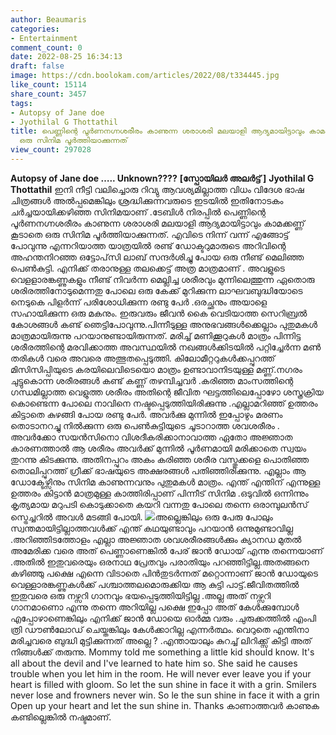 ```yaml
---
author: Beaumaris
categories:
- Entertainment
comment_count: 0
date: 2022-08-25 16:34:13
draft: false
image: https://cdn.boolokam.com/articles/2022/08/t334445.jpg
like_count: 15114
share_count: 3457
tags:
- Autopsy of Jane doe
- Jyothilal G Thottathil
title: പെണ്ണിന്റെ പൂർണനഗ്നശരീരം കാണുന്ന ശരാശരി മലയാളി ആദ്യമായിട്ടാവും കാമക്കണ്ണ് കൂടാതെ
  ഒരു സിനിമ പൂർത്തിയാക്കുന്നത്
view_count: 297028
---
```


**Autopsy of Jane doe ….. Unknown????** **[സ്പോയിലർ അലർട്ട് ]** **Jyothilal G Thottathil** ഇനി നീട്ടി വലിച്ചൊരു റിവ്യു ആവശ്യമില്ലാത്ത വിധം വിദേശ ഭാഷ ചിത്രങ്ങൾ അൽപ്പമെങ്കിലും ശ്രദ്ധിക്കുന്നവരുടെ ഇടയിൽ ഇതിനോടകം ചർച്ചയായിക്കഴിഞ്ഞ സിനിമയാണ് .ടേബിൾ നിരപ്പിൽ പെണ്ണിന്റെ പൂർണനഗ്നശരീരം കാണുന്ന ശരാശരി മലയാളി ആദ്യമായിട്ടാവും കാമക്കണ്ണ് കൂടാതെ ഒരു സിനിമ പൂർത്തിയാക്കുന്നത്. എവിടെ നിന്ന് വന്ന് എങ്ങോട്ട് പോവുന്നു എന്നറിയാത്ത യാത്രയിൽ രണ്ട് ഡോക്ടറുമാരുടെ അറിവിന്റെ അഹന്തനിറഞ്ഞ ഒട്ടോപ്‌സി ലാബ് സന്ദർശിച്ചു പോയ ഒരു നീണ്ട് മെലിഞ്ഞ പെൺകുട്ടി. എനിക്ക് തരാനുള്ള തലക്കെട്ട് അത്ര മാത്രമാണ് . അവളുടെ വെളളാരങ്കണ്ണുകളും നീണ്ട് നിവർന്ന മെല്ലിച്ച ശരീരവും മുന്നിലെത്തുന്ന ഏതൊരു ശരിരത്തിനോടുമെന്നതു പോലെ ഒരു കേക്ക് മുറിക്കുന്ന ലാഘവബുദ്ധിയോടെ നെടുകെ പിളർന്ന് പരിശോധിക്കുന്ന രണ്ടു പേർ .ഒരച്ഛനും അയാളെ സഹായിക്കുന്ന ഒരു മകനും. ഇരുവരും ജീവൻ കൈ വെടിയാത്ത സെറിബ്രൽ കോശങ്ങൾ കണ്ട് ഞെട്ടിപോവുന്നു.പിന്നീടുള്ള അനുഭവങ്ങൾക്കെല്ലാം പുതുമകൾ മാത്രമായിരുന്നു പറയാനുണ്ടായിരുന്നത്. മരിച്ച് മണിക്കൂറുകൾ മാത്രം പിന്നിട്ട ശരീരത്തിന്റെ മരവിക്കാത്ത അവസ്ഥയിൽ നഖങ്ങൾക്കിടയിൽ പറ്റിച്ചേർന്ന മൺ തരികൾ വരെ അവരെ അത്ഭുതപ്പെടുത്തി. കിലോമീറ്ററുകൾക്കപ്പുറത്ത് മിസിസിപ്പിയുടെ കരയിലെവിടെയൊ മാത്രം ഉണ്ടാവാനിടയുള്ള മണ്ണ്.നഗരം ചുട്ടുകൊന്ന ശരീരങ്ങൾ കണ്ട് കണ്ണ് തഴമ്പിച്ചവർ .കരിഞ്ഞ മാംസത്തിന്റെ ഗന്ധമില്ലാത്ത വെളുത്ത ശരീരം അതിന്റെ ജീവിത ഘട്ടത്തിലെപ്പോഴോ ശസ്ത്രക്രിയ കൊണ്ടെന്ന പോലെ നാവിനെ നഷ്ടപ്പെടുത്തിയിരിക്കുന്നു .എല്ലാമറിഞ്ഞ് ഉത്തരം കിട്ടാതെ കുഴങ്ങി പോയ രണ്ടു പേർ. അവർക്കു മുന്നിൽ ഇപ്പോഴും മരണം തൊടാനറച്ചു നിൽക്കുന്ന ഒരു പെൺകുട്ടിയുടെ ചൂടാറാത്ത ശവശരീരം . അവർക്കോ സയൻസിനൊ വിശദീകരിക്കാനാവാത്ത ഏതോ അജ്ഞാത കാരണത്താൽ ആ ശരീരം അവർക്ക് മുന്നിൽ പൂർണമായി മരിക്കാതെ സ്വയം തുറന്നു കിടക്കുന്നു. അതിനപ്പുറം അകം കരിഞ്ഞ ശരീര വസ്തുക്കളെ പൊതിഞ്ഞ തൊലിപ്പുറത്ത് ഗ്രീക്ക് ഭാഷയുടെ അക്ഷരങ്ങൾ പതിഞ്ഞിരിക്കുന്നു. എല്ലാം ആ ഡോക്ടേഴ്സിനും സിനിമ കാണുന്നവനും പുതുമകൾ മാത്രം. എന്ത് എന്തിന് എന്നുള്ള ഉത്തരം കിട്ടാൻ മാത്രമുള്ള കാത്തിരിപ്പാണ് പിന്നീട് സിനിമ .ഒടുവിൽ ഒന്നിന്നും കൃത്യമായ മറുപടി കൊടുക്കാതെ കയറി വന്നതു പോലെ തന്നെ ഒരാമ്പുലൻസ് സ്ട്രെച്ചറിൽ അവൾ മടങ്ങി പോയി. ![](https://cdn.boolokam.com/articles/2022/08/t334445.jpg)അല്ലെങ്കിലും ഒരു പേരു പോലും സ്വന്തമായിട്ടില്ലാത്തവൾക്ക് എന്ത് കഥയുണ്ടാവും പറയാൻ ഒന്നുമുണ്ടാവില്ല .അറിഞ്ഞിടത്തോളം എല്ലാ അജ്ഞാത ശവശരീരങ്ങൾക്കും ക്യാനഡ മുതൽ അമേരിക്ക വരെ അത് പെണ്ണാണെങ്കിൽ പേര് ജാൻ ഡോയ് എന്നു തന്നെയാണ് .അതിൽ ഇതുവരെയും ഒരനാഥ പ്രേതവും പരാതിയും പറഞ്ഞിട്ടില്ല.അതങ്ങനെ കഴിഞ്ഞു പക്ഷെ എന്നെ വിടാതെ പിൻതുടർന്നത് മറ്റൊന്നാണ് ജാൻ ഡോയുടെ വെള്ളാരങ്കണ്ണുകൾക്ക് പശ്ചാത്തലമൊരുക്കിയ ആ കുട്ടി പാട്ട്.ജീവിതത്തിൽ ഇതുവരെ ഒരു നഴ്സറി ഗാനവും ഭയപ്പെടുത്തിയിട്ടില്ല .അല്ല അത് നഴ്സറി ഗാനമാണൊ എന്നു തന്നെ അറിയില്ല പക്ഷെ ഇപ്പോ അത് കേൾക്കുമ്പോൾ എപ്പോഴാണെങ്കിലും എനിക്ക് ജാൻ ഡോയെ ഓർമ്മ വരും .ചുരുക്കത്തിൽ എംപി ത്രി ഡൗൺലോഡ് ചെയ്തങ്കിലും കേൾക്കാറില്ല എന്നർത്ഥം. വെറുതെ എന്തിനാ മരിച്ചവരെ ബുദ്ധി മുട്ടിക്കുന്നത് അല്ലെ ? .എന്തായാലും കുറച്ച് ലിറിക്ക്സ് കിട്ടി അത് നിങ്ങൾക്ക് തരുന്നു. Mommy told me something a little kid should know. It's all about the devil and I've learned to hate him so. She said he causes trouble when you let him in the room. He will never ever leave you if your heart is filled with gloom. So let the sun shine in face it with a grin. Smilers never lose and frowners never win. So le the sun shine in face it with a grin Open up your heart and let the sun shine in. Thanks കാണാത്തവർ കാണുക കണ്ടില്ലെങ്കിൽ നഷ്ടമാണ്.